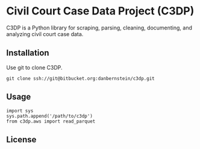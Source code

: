 # Civil Court Case Data Project (C3DP)

C3DP is a Python library for scraping, parsing, cleaning, documenting, and analyzing civil court case data. 

## Installation

Use git to clone C3DP.

```git clone ssh://git@bitbucket.org:danbernstein/c3dp.git```

## Usage

```
import sys
sys.path.append('/path/to/c3dp')
from c3dp.aws import read_parquet
```

## License